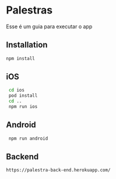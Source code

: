 # Palestras

Esse é um guia para executar o app

## Installation

```bash
npm install 
```

## iOS

```bash
 cd ios
 pod install 
 cd ..
 npm run ios 
```


## Android

```bash
 npm run android 
```

## Backend

```bash
https://palestra-back-end.herokuapp.com/
```
